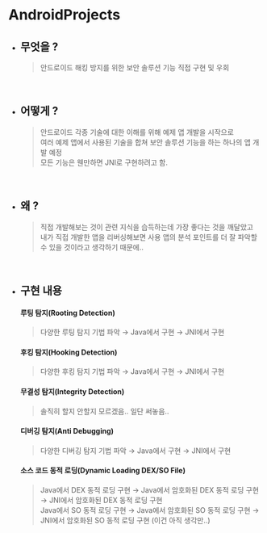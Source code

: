 # AndroidProjects

* ## 무엇을 ?
  > 안드로이드 해킹 방지를 위한 보안 솔루션 기능 직접 구현 및 우회

&nbsp;
* ## 어떻게 ?
  > 안드로이드 각종 기술에 대한 이해를 위해 예제 앱 개발을 시작으로  
  > 여러 예제 앱에서 사용된 기술을 합쳐 보안 솔루션 기능을 하는 하나의 앱 개발 예정  
  > 모든 기능은 웬만하면 JNI로 구현하려고 함.

&nbsp;
* ## 왜 ?
  > 직접 개발해보는 것이 관련 지식을 습득하는데 가장 좋다는 것을 깨달았고  
  > 내가 직접 개발한 앱을 리버싱해보면 사용 앱의 분석 포인트를 더 잘 파악할 수 있을 것이라고 생각하기 때문에..  

&nbsp;
* ## 구현 내용
  #### 루팅 탐지(Rooting Detection)  
  > 다양한 루팅 탐지 기법 파악 → Java에서 구현 → JNI에서 구현  

  #### 후킹 탐지(Hooking Detection)  
  > 다양한 후킹 탐지 기법 파악 → Java에서 구현 → JNI에서 구현  
  
  #### 무결성 탐지(Integrity Detection)  
  > 솔직히 할지 안할지 모르겠음.. 일단 써놓음..  
  
  #### 디버깅 탐지(Anti Debugging)  
  > 다양한 디버깅 탐지 기법 파악 → Java에서 구현 → JNI에서 구현  
  
  #### 소스 코드 동적 로딩(Dynamic Loading DEX/SO File)  
  > Java에서 DEX 동적 로딩 구현 → Java에서 암호화된 DEX 동적 로딩 구현 → JNI에서 암호화된 DEX 동적 로딩 구현  
  > Java에서 SO 동적 로딩 구현 → Java에서 암호화된 SO 동적 로딩 구현 → JNI에서 암호화된 SO 동적 로딩 구현 (이건 아직 생각만..)  
  
